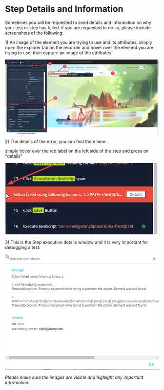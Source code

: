 # Step Details and Information

Sometimes you will be requested to send details and information on why your test or step has failed. if you are requested to do so, please include screenshots of the following:

1\) An image of the element you are trying to use and its attributes, simply open the explorer tab on the recorder and hover over the element you are trying to use, then capture an image of the attributes.

![](<../../.gitbook/assets/image (553).png>)

2\) The details of the error, you can find them here:

simply hover over the red label on the left side of the step and press on "details"

![](<../../.gitbook/assets/image (510).png>)

3\) This is the Step execution details window and it is very important for debugging a test.

![](<../../.gitbook/assets/image (559) (1).png>)

_Please make sure the images are visible and highlight any important information._
